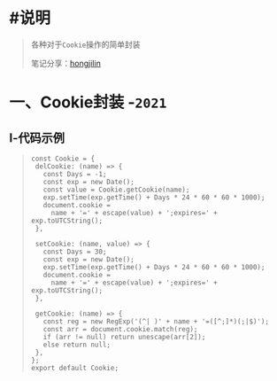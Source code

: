 # #说明

>各种对于`Cookie`操作的简单封装
>
>笔记分享：[hongjilin](https://gitee.com/hongjilin)

# 一、Cookie封装 -`2021`

## Ⅰ-代码示例

>```tsx
>const Cookie = {
>  delCookie: (name) => {
>    const Days = -1;
>    const exp = new Date();
>    const value = Cookie.getCookie(name);
>    exp.setTime(exp.getTime() + Days * 24 * 60 * 60 * 1000);
>    document.cookie =
>      name + '=' + escape(value) + ';expires=' + exp.toUTCString();
>  },
>
>  setCookie: (name, value) => {
>    const Days = 30;
>    const exp = new Date();
>    exp.setTime(exp.getTime() + Days * 24 * 60 * 60 * 1000);
>    document.cookie =
>      name + '=' + escape(value) + ';expires=' + exp.toUTCString();
>  },
>
>  getCookie: (name) => {
>    const reg = new RegExp('(^| )' + name + '=([^;]*)(;|$)');
>    const arr = document.cookie.match(reg);
>    if (arr != null) return unescape(arr[2]);
>    else return null;
>  },
>};
>export default Cookie;
>```